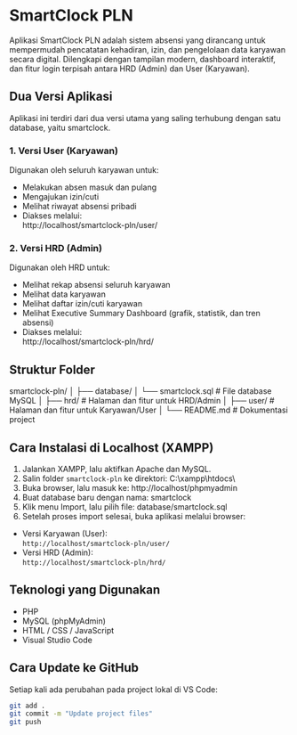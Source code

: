 # SmartClock PLN

Aplikasi SmartClock PLN adalah sistem absensi yang dirancang untuk mempermudah pencatatan kehadiran, izin, dan pengelolaan data karyawan secara digital.  Dilengkapi dengan tampilan modern, dashboard interaktif, dan fitur login terpisah antara HRD (Admin) dan User (Karyawan).

## Dua Versi Aplikasi

Aplikasi ini terdiri dari dua versi utama yang saling terhubung dengan satu database, yaitu smartclock.

### 1. Versi User (Karyawan)
Digunakan oleh seluruh karyawan untuk:
- Melakukan absen masuk dan pulang
- Mengajukan izin/cuti
- Melihat riwayat absensi pribadi
- Diakses melalui:  
http://localhost/smartclock-pln/user/

### 2. Versi HRD (Admin)
Digunakan oleh HRD untuk:
- Melihat rekap absensi seluruh karyawan
- Melihat data karyawan
- Melihat daftar izin/cuti karyawan
- Melihat Executive Summary Dashboard (grafik, statistik, dan tren absensi)
- Diakses melalui:  
http://localhost/smartclock-pln/hrd/

## Struktur Folder

smartclock-pln/
│
├── database/
│ └── smartclock.sql # File database MySQL
│
├── hrd/ # Halaman dan fitur untuk HRD/Admin
│
├── user/ # Halaman dan fitur untuk Karyawan/User
│
└── README.md # Dokumentasi project

## Cara Instalasi di Localhost (XAMPP)

1. Jalankan XAMPP, lalu aktifkan Apache dan MySQL.  
2. Salin folder `smartclock-pln` ke direktori: C:\xampp\htdocs\
3. Buka browser, lalu masuk ke:
http://localhost/phpmyadmin
4. Buat database baru dengan nama: smartclock
5. Klik menu Import, lalu pilih file: database/smartclock.sql
6. Setelah proses import selesai, buka aplikasi melalui browser:
- Versi Karyawan (User):  
  `http://localhost/smartclock-pln/user/`
- Versi HRD (Admin):  
  `http://localhost/smartclock-pln/hrd/`

## Teknologi yang Digunakan

- PHP
- MySQL (phpMyAdmin)
- HTML / CSS / JavaScript
- Visual Studio Code

## Cara Update ke GitHub

Setiap kali ada perubahan pada project lokal di VS Code:

```bash
git add .
git commit -m "Update project files"
git push